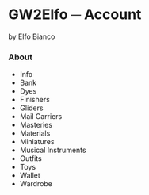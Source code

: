 # GW2Elfo ─ Account
by Elfo Bianco

### About
* Info
* Bank
* Dyes
* Finishers
* Gliders
* Mail Carriers
* Masteries
* Materials
* Miniatures
* Musical Instruments
* Outfits
* Toys
* Wallet
* Wardrobe
